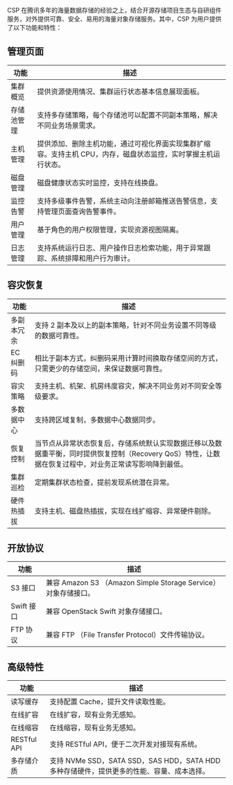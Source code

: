 CSP 在腾讯多年的海量数据存储的经验之上，结合开源存储项目生态与自研组件服务，对外提供可靠、安全、易用的海量对象存储服务。其中，CSP 为用户提供了以下功能和特性：
## 管理页面


| 功能 | 描述 | 
|---------|---------|
| 集群概览 | 提供资源使用情况、集群运行状态基本信息展现面板。 |
| 存储池管理 | 支持多存储策略，每个存储池可以配置不同副本策略，解决不同业务场景需求。 |
| 主机管理 | 提供添加、删除主机功能，通过可视化界面实现集群扩缩容。支持主机 CPU，内存，磁盘状态监控，实时掌握主机运行状态。 |
| 磁盘管理 | 磁盘健康状态实时监控，支持在线换盘。 |
| 监控告警 | 支持多级事件告警，系统主动向注册邮箱推送告警信息，支持管理页面查询告警事件。 |
| 用户管理 | 基于角色的用户权限管理，实现资源视图隔离。 |
| 日志管理 | 支持系统运行日志、用户操作日志检索功能，用于异常跟踪、系统排障和用户行为审计。 |
## 容灾恢复

| 功能 | 描述 | 
|---------|---------|
| 多副本冗余 | 支持 2 副本及以上的副本策略，针对不同业务设置不同等级的数据可靠性。 |
| EC 纠删码 | 相比于副本方式，纠删码采用计算时间换取存储空间的方式，只需更少的存储空间，来保证数据可靠性。 |
| 容灾策略 | 支持主机、机架、机房纬度容灾，解决不同业务对不同安全等级要求。 |
| 多数据中心 | 支持跨区域复制，多数据中心数据同步。 |
| 恢复控制 | 当节点从异常状态恢复后，存储系统默认实现数据迁移以及数据重平衡，同时提供恢复控制（Recovery QoS）特性，让数据在恢复过程中，对业务正常读写影响降到最低。 |
| 集群巡检 | 定期集群状态检查，提前发现系统潜在异常。 |
| 硬件热插拔 | 支持主机、磁盘热插拔，实现在线扩缩容、异常硬件剔除。 |
## 开放协议

| 功能 | 描述 | 
|---------|---------|
| S3 接口 |兼容 Amazon S3 （Amazon Simple Storage Service）对象存储接口。 |
| Swift 接口| 兼容 OpenStack Swift 对象存储接口。 |
| FTP 协议 | 兼容 FTP （File Transfer Protocol）文件传输协议。 |

## 高级特性

| 功能 | 描述 | 
|---------|---------|
| 读写缓存 | 支持配置 Cache，提升文件读取性能。 |
| 在线扩容 |在线扩容，现有业务无感知。 |
| 在线缩容 | 在线缩容，现有业务无感知。 |
| RESTful API | 支持 RESTful API，便于二次开发对接现有系统。 |
| 多存储介质 | 支持 NVMe SSD，SATA SSD，SAS HDD，SATA HDD 多种存储硬件，提供更多的性能、容量、成本选择。 |

